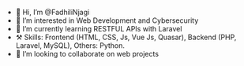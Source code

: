 - 👋 Hi, I’m @FadhiliNjagi
- 👀 I’m interested in Web Development and Cybersecurity
- 🌱 I’m currently learning RESTFUL APIs with Laravel
- ⚒  Skills: Frontend (HTML, CSS, Js, Vue Js, Quasar), Backend (PHP, Laravel, MySQL), Others: Python.
- 💞️ I’m looking to collaborate on web projects 
<!-- - 📫 How to reach me ... --->

<!---
FadhiliNjagi/FadhiliNjagi is a ✨ special ✨ repository because its `README.md` (this file) appears on your GitHub profile.
You can click the Preview link to take a look at your changes.
--->

